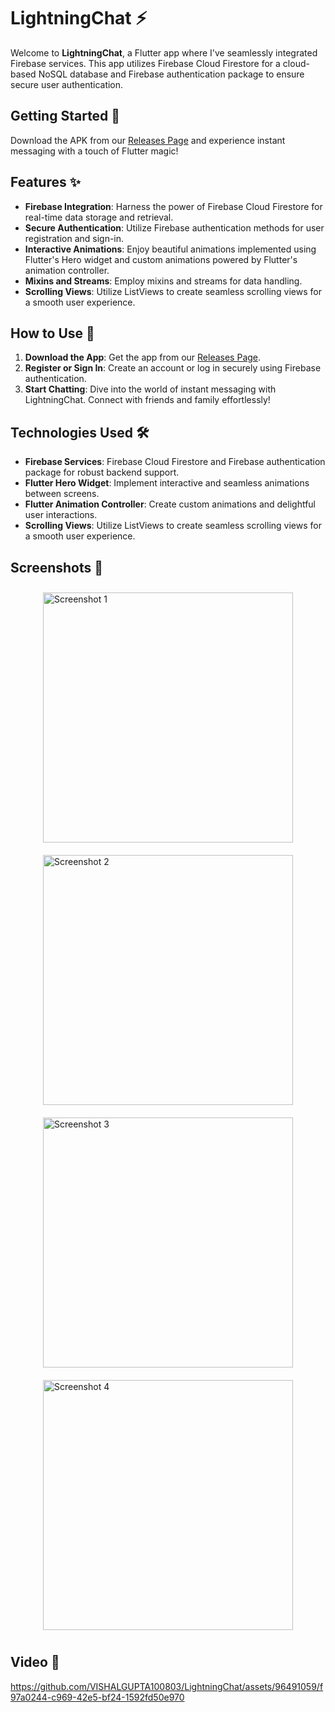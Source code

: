 # LightningChat ⚡️

Welcome to **LightningChat**, a Flutter app where I've seamlessly integrated Firebase services. This app utilizes Firebase Cloud Firestore for a cloud-based NoSQL database and Firebase authentication package to ensure secure user authentication.

## Getting Started 🚀

Download the APK from our [Releases Page](https://github.com/VISHALGUPTA100803/FLASHCHAT/releases/tag/v1.0.0) and experience instant messaging with a touch of Flutter magic!

## Features ✨

- **Firebase Integration**: Harness the power of Firebase Cloud Firestore for real-time data storage and retrieval.
- **Secure Authentication**: Utilize Firebase authentication methods for user registration and sign-in.
- **Interactive Animations**: Enjoy beautiful animations implemented using Flutter's Hero widget and custom animations powered by Flutter's animation controller.
- **Mixins and Streams**: Employ mixins and streams for data handling.
- **Scrolling Views**: Utilize ListViews to create seamless scrolling views for a smooth user experience.

## How to Use 🌟

1. **Download the App**: Get the app from our [Releases Page](https://github.com/VISHALGUPTA100803/FLASHCHAT/releases/tag/v1.0.0).
2. **Register or Sign In**: Create an account or log in securely using Firebase authentication.
3. **Start Chatting**: Dive into the world of instant messaging with LightningChat. Connect with friends and family effortlessly!

## Technologies Used 🛠️

- **Firebase Services**: Firebase Cloud Firestore and Firebase authentication package for robust backend support.
- **Flutter Hero Widget**: Implement interactive and seamless animations between screens.
- **Flutter Animation Controller**: Create custom animations and delightful user interactions.
- **Scrolling Views**: Utilize ListViews to create seamless scrolling views for a smooth user experience.








## Screenshots 📸

<div style="display: flex; flex-wrap: wrap; justify-content: center;">
  <img src="https://github.com/VISHALGUPTA100803/LightningChat/assets/96491059/6fa3f14e-cfbe-4f99-9414-bf5da4e1275e" alt="Screenshot 1" width="400" style="margin: 10px;">
  <img src="https://github.com/VISHALGUPTA100803/FLASHCHAT/assets/96491059/887de5a4-46fa-420f-a600-caadf3e3d570" alt="Screenshot 2" width="400" style="margin: 10px;">
</div>

<div style="display: flex; flex-wrap: wrap; justify-content: center;">
  <img src="https://github.com/VISHALGUPTA100803/FLASHCHAT/assets/96491059/337be3da-62d0-459f-8c89-7f4446edac84" alt="Screenshot 3" width="400" style="margin: 10px;">
  <img src="https://github.com/VISHALGUPTA100803/FLASHCHAT/assets/96491059/ca826943-733d-4851-b5c9-7a4846814dad" alt="Screenshot 4" width="400" style="margin: 10px;">
</div>



## Video 📸
https://github.com/VISHALGUPTA100803/LightningChat/assets/96491059/f97a0244-c969-42e5-bf24-1592fd50e970



